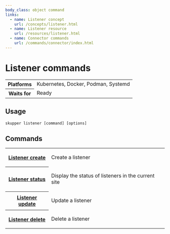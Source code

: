 ```yaml
---
body_class: object command
links:
  - name: Listener concept
    url: /concepts/listener.html
  - name: Listener resource
    url: /resources/listener.html
  - name: Connector commands
    url: /commands/connector/index.html
---
```


# Listener commands

<section>

<table class="fields"><tr><th>Platforms</th><td>Kubernetes, Docker, Podman, Systemd</td><tr><th>Waits for</th><td>Ready</td></table>

</section>

<section>

## Usage

~~~ shell
skupper listener [command] [options]
~~~

</section>

<section>

## Commands

<table class="objects">
<tr><th><a href="create.html">Listener create</a></th><td><p>Create a listener</p>
</td></tr>
<tr><th><a href="status.html">Listener status</a></th><td><p>Display the status of listeners in the current site</p>
</td></tr>
<tr><th><a href="update.html">Listener update</a></th><td><p>Update a listener</p>
</td></tr>
<tr><th><a href="delete.html">Listener delete</a></th><td><p>Delete a listener</p>
</td></tr>
</table>

</section>
